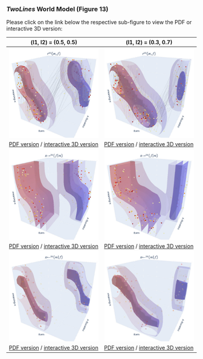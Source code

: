 ### *TwoLines* World Model (Figure 13)

Please click on the link below the respective sub-figure to view the PDF or interactive 3D version:

| (l1, l2) = (0.5, 0.5) | (l1, l2) = (0.3, 0.7) |
| ---- | ---- |
| <img src="50_50_reward.jpg" alt="50_50_reward" style="zoom:50%;" /> | ![30_70_reward](30_70_reward.jpg) |
| [PDF version](https://robert-lieck.github.io/emergence-of-symbols/two_lines/50_50_reward.pdf) / [interactive 3D version](https://robert-lieck.github.io/emergence-of-symbols/two_lines/50_50_reward.html) | [PDF version](https://robert-lieck.github.io/emergence-of-symbols/two_lines/30_70_reward.pdf) / [interactive 3D version](https://robert-lieck.github.io/emergence-of-symbols/two_lines/30_70_reward.html) |
| ![50_50_sender_policy](50_50_sender_policy.jpg) | ![30_70_sender_policy](30_70_sender_policy.jpg) |
| [PDF version](https://robert-lieck.github.io/emergence-of-symbols/two_lines/50_50_sender_policy.pdf) / [interactive 3D version](https://robert-lieck.github.io/emergence-of-symbols/two_lines/50_50_sender_policy.html) | [PDF version](https://robert-lieck.github.io/emergence-of-symbols/two_lines/30_70_sender_policy.pdf) / [interactive 3D version](https://robert-lieck.github.io/emergence-of-symbols/two_lines/30_70_sender_policy.html) |
| ![50_50_receiver_policy](50_50_receiver_policy.jpg) | ![30_70_receiver_policy](30_70_receiver_policy.jpg) |
| [PDF version](https://robert-lieck.github.io/emergence-of-symbols/two_lines/50_50_receiver_policy.pdf) / [interactive 3D version](https://robert-lieck.github.io/emergence-of-symbols/two_lines/50_50_receiver_policy.html) | [PDF version](https://robert-lieck.github.io/emergence-of-symbols/two_lines/30_70_receiver_policy.pdf) / [interactive 3D version](https://robert-lieck.github.io/emergence-of-symbols/two_lines/30_70_receiver_policy.html) |

